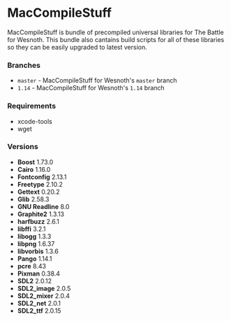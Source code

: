 # MacCompileStuff
MacCompileStuff is bundle of precompiled universal libraries for The Battle for Wesnoth. This bundle also cantains build scripts for all of these libraries so they can be easily upgraded to latest version.

### Branches
* `master` - MacCompileStuff for Wesnoth's `master` branch
* `1.14` - MacCompileStuff for Wesnoth's `1.14` branch

### Requirements
* xcode-tools
* wget

### Versions
* **Boost** 1.73.0
* **Cairo** 1.16.0
* **Fontconfig** 2.13.1
* **Freetype** 2.10.2
* **Gettext** 0.20.2
* **Glib** 2.58.3
* **GNU Readline** 8.0
* **Graphite2** 1.3.13
* **harfbuzz** 2.6.1
* **libffi** 3.2.1
* **libogg** 1.3.3
* **libpng** 1.6.37
* **libvorbis** 1.3.6
* **Pango** 1.14.1
* **pcre** 8.43
* **Pixman** 0.38.4
* **SDL2** 2.0.12
* **SDL2_image** 2.0.5
* **SDL2_mixer** 2.0.4
* **SDL2_net** 2.0.1
* **SDL2_ttf** 2.0.15
